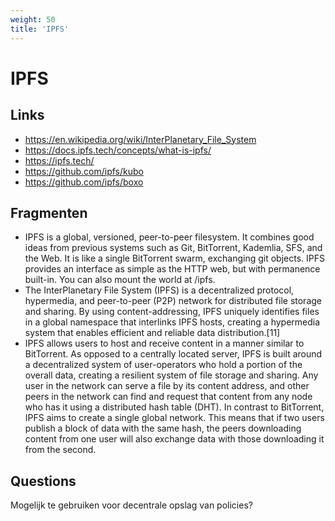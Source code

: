 ```yaml
---
weight: 50
title: 'IPFS'
---
```


# IPFS

## Links
- https://en.wikipedia.org/wiki/InterPlanetary_File_System
- https://docs.ipfs.tech/concepts/what-is-ipfs/
- https://ipfs.tech/
- https://github.com/ipfs/kubo
- https://github.com/ipfs/boxo

## Fragmenten
- IPFS is a global, versioned, peer-to-peer filesystem. It combines good ideas from previous systems such as Git, BitTorrent, Kademlia, SFS, and the Web. It is like a single BitTorrent swarm, exchanging git objects. IPFS provides an interface as simple as the HTTP web, but with permanence built-in. You can also mount the world at /ipfs.
- The InterPlanetary File System (IPFS) is a decentralized protocol, hypermedia, and peer-to-peer (P2P) network for distributed file storage and sharing. By using content-addressing, IPFS uniquely identifies files in a global namespace that interlinks IPFS hosts, creating a hypermedia system that enables efficient and reliable data distribution.[11]
- IPFS allows users to host and receive content in a manner similar to BitTorrent. As opposed to a centrally located server, IPFS is built around a decentralized system of user-operators who hold a portion of the overall data, creating a resilient system of file storage and sharing. Any user in the network can serve a file by its content address, and other peers in the network can find and request that content from any node who has it using a distributed hash table (DHT). In contrast to BitTorrent, IPFS aims to create a single global network. This means that if two users publish a block of data with the same hash, the peers downloading content from one user will also exchange data with those downloading it from the second.

## Questions
Mogelijk te gebruiken voor decentrale opslag van policies?
